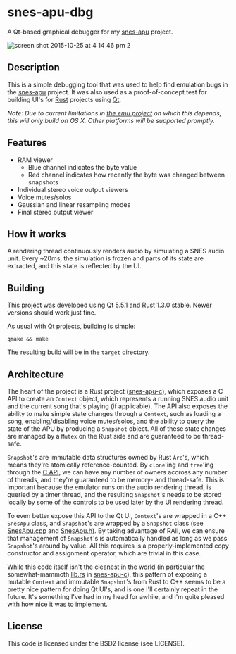 # snes-apu-dbg
A Qt-based graphical debugger for my [snes-apu](https://github.com/emu-rs/snes-apu) project.

![screen shot 2015-10-25 at 4 14 46 pm 2](https://cloud.githubusercontent.com/assets/3166056/10718610/bf77b716-7b34-11e5-8765-01a2ff6f4d49.png)

## Description
This is a simple debugging tool that was used to help find emulation bugs in the [snes-apu](https://github.com/emu-rs/snes-apu) project.
It was also used as a proof-of-concept test for building UI's for [Rust](https://www.rust-lang.org) projects using [Qt](http://www.qt.io).

_Note: Due to current limitations in [the emu project](https://github.com/emu-rs/emu) on which this depends, this
will only build on OS X. Other platforms will be supported promptly._

## Features
- RAM viewer
  - Blue channel indicates the byte value
  - Red channel indicates how recently the byte was changed between snapshots
- Individual stereo voice output viewers
- Voice mutes/solos
- Gaussian and linear resampling modes
- Final stereo output viewer

## How it works
A rendering thread continuously renders audio by simulating a SNES audio unit. Every ~20ms, the simulation is frozen and parts
of its state are extracted, and this state is reflected by the UI.

## Building
This project was developed using Qt 5.5.1 and Rust 1.3.0 stable. Newer versions should work just fine.

As usual with Qt projects, building is simple:

`qmake && make`

The resulting build will be in the `target` directory.

## Architecture
The heart of the project is a Rust project ([snes-apu-c](https://github.com/yupferris/snes-apu-dbg/tree/master/snes-apu-c)), which
exposes a C API to create an `Context` object, which represents a running SNES audio unit and the current song that's playing
(if applicable). The API also exposes the ability to make simple state changes through a `Context`, such as loading a song,
enabling/disabling voice mutes/solos, and the ability to query the state of the APU by producing a `Snapshot` object. All of these
state changes are managed by a `Mutex` on the Rust side and are guaranteed to be thread-safe.

`Snapshot`'s are immutable data structures owned by Rust `Arc`'s, which means they're atomically reference-counted. By `clone`'ing
and `free`'ing through the [C API](https://github.com/yupferris/snes-apu-dbg/blob/master/snes_apu_c.h), we can have any number of
owners accross any number of threads, and they're guaranteed to be memory- and thread-safe. This is important because the emulator
runs on the audio rendering thread, is queried by a timer thread, and the resulting `Snapshot`'s needs to be stored locally by some
of the controls to be used later by the UI rendering thread.

To even better expose this API to the Qt UI, `Context`'s are wrapped in a C++ `SnesApu` class, and `Snapshot`'s are wrapped
by a `Snapshot` class (see [SnesApu.cpp](https://github.com/yupferris/snes-apu-dbg/blob/master/SnesApu.cpp) and
[SnesApu.h](https://github.com/yupferris/snes-apu-dbg/blob/master/SnesApu.h)). By taking advantage of RAII, we can ensure that
management of `Snapshot`'s is automatically handled as long as we pass `Snapshot`'s around by value. All this requires is a
properly-implemented copy constructor and assignment operator, which are trivial in this case.

While this code itself isn't the cleanest in the world (in particular the somewhat-mammoth
[lib.rs](https://github.com/yupferris/snes-apu-dbg/blob/master/snes-apu-c/src/lib.rs) in
[snes-apu-c](https://github.com/yupferris/snes-apu-dbg/tree/master/snes-apu-c)), this pattern of exposing a mutable `Context` and
immutable `Snapshot`'s from Rust to C++ seems to be a pretty nice pattern for doing Qt UI's, and is one I'll certainly repeat in the
future. It's something I've had in my head for awhile, and I'm quite pleased with how nice it was to implement.

## License
This code is licensed under the BSD2 license (see LICENSE).
